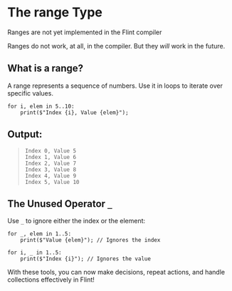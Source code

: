 # The range Type

<div class="warning">

Ranges are not yet implemented in the Flint compiler

Ranges do not work, at all, in the compiler. But they _will_ work in the future.

</div>

## What is a range?

A range represents a sequence of numbers. Use it in loops to iterate over specific values.

```ft
for i, elem in 5..10:
    print($"Index {i}, Value {elem}");
```

## Output:

> ```
> Index 0, Value 5
> Index 1, Value 6
> Index 2, Value 7
> Index 3, Value 8
> Index 4, Value 9
> Index 5, Value 10
> ```

## The Unused Operator `_`

Use `_` to ignore either the index or the element:

```ft
for _, elem in 1..5:
    print($"Value {elem}"); // Ignores the index

for i, _ in 1..5:
    print($"Index {i}"); // Ignores the value
```

With these tools, you can now make decisions, repeat actions, and handle collections effectively in Flint!
